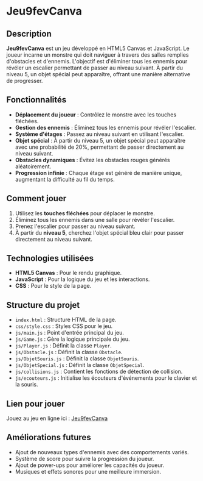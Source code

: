 # Jeu9fevCanva

## Description

**Jeu9fevCanva** est un jeu développé en HTML5 Canvas et JavaScript. Le joueur incarne un monstre qui doit naviguer à travers des salles remplies d'obstacles et d'ennemis. L'objectif est d'éliminer tous les ennemis pour révéler un escalier permettant de passer au niveau suivant. À partir du niveau 5, un objet spécial peut apparaître, offrant une manière alternative de progresser.

## Fonctionnalités

- **Déplacement du joueur** : Contrôlez le monstre avec les touches fléchées.
- **Gestion des ennemis** : Éliminez tous les ennemis pour révéler l'escalier.
- **Système d'étages** : Passez au niveau suivant en utilisant l'escalier.
- **Objet spécial** : À partir du niveau 5, un objet spécial peut apparaître avec une probabilité de 20%, permettant de passer directement au niveau suivant.
- **Obstacles dynamiques** : Évitez les obstacles rouges générés aléatoirement.
- **Progression infinie** : Chaque étage est généré de manière unique, augmentant la difficulté au fil du temps.

## Comment jouer

1. Utilisez les **touches fléchées** pour déplacer le monstre.
2. Éliminez tous les ennemis dans une salle pour révéler l'escalier.
3. Prenez l'escalier pour passer au niveau suivant.
4. À partir du **niveau 5**, cherchez l'objet spécial bleu clair pour passer directement au niveau suivant.

## Technologies utilisées

- **HTML5 Canvas** : Pour le rendu graphique.
- **JavaScript** : Pour la logique du jeu et les interactions.
- **CSS** : Pour le style de la page.

## Structure du projet

- `index.html` : Structure HTML de la page.
- `css/style.css` : Styles CSS pour le jeu.
- `js/main.js` : Point d'entrée principal du jeu.
- `js/Game.js` : Gère la logique principale du jeu.
- `js/Player.js` : Définit la classe `Player`.
- `js/Obstacle.js` : Définit la classe `Obstacle`.
- `js/ObjetSouris.js` : Définit la classe `ObjetSouris`.
- `js/ObjetSpecial.js` : Définit la classe `ObjetSpecial`.
- `js/collisions.js` : Contient les fonctions de détection de collision.
- `js/ecouteurs.js` : Initialise les écouteurs d'événements pour le clavier et la souris.

## Lien pour jouer

Jouez au jeu en ligne ici : [Jeu9fevCanva](https://cedricbgt.github.io/)

## Améliorations futures

- Ajout de nouveaux types d'ennemis avec des comportements variés.
- Système de score pour suivre la progression du joueur.
- Ajout de power-ups pour améliorer les capacités du joueur.
- Musiques et effets sonores pour une meilleure immersion.
